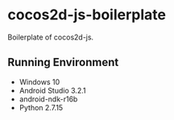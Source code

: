 # cocos2d-js-boilerplate
Boilerplate of cocos2d-js.

## Running Environment
- Windows 10
- Android Studio 3.2.1
- android-ndk-r16b
- Python 2.7.15
